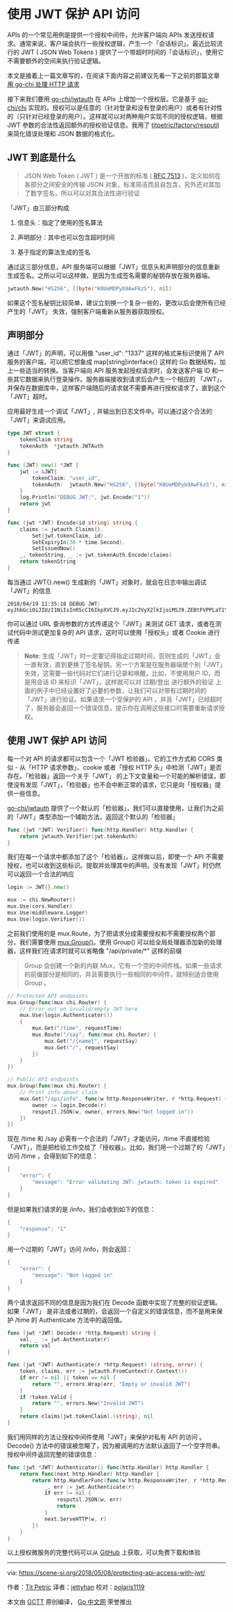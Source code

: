 # 使用 JWT 保护 API 访问

APIs 的一个常见用例是提供一个授权中间件，允许客户端向 APIs 发送授权请求。通常来说，客户端会执行一些授权逻辑，产生一个「会话标识」。最近比较流行的 JWT ( JSON Web Tokens ) 提供了一个带超时时间的「会话标识」，使用它不需要额外的空间来执行验证逻辑。

本文是接着上一篇文章写的，在阅读下面内容之前建议先看一下之前的那篇文章 [用 go-chi 处理 HTTP 请求](https://scene-si.org/2018/03/12/handling-http-requests-with-go-chi/)

接下来我们要用 [go-chi/jwtauth](https://github.com/go-chi/jwtauth) 在 APIs 上增加一个授权层。它是基于 [go-chi/chi](https://github.com/go-chi/chi) 实现的。授权可以是任意的（针对登录和没有登录的用户）或者有针对性的（只针对已经登录的用户）。这样就可以对两种用户实现不同的授权逻辑，根据 JWT 参数的合法性返回额外的授权验证信息。我用了 [titpetric/factory/resputil](https://github.com/titpetric/factory/tree/master/resputil) 来简化错误处理和 JSON 数据的格式化。

## JWT 到底是什么

> JSON Web Token ( JWT ) 是一个开放的标准 ( [RFC 7513](https://tools.ietf.org/html/rfc7519) )，定义如何在各部分之间安全的传输 JSON 对象，标准简洁而且自包含，另外还对其加了数字签名，所以可以对其合法性进行验证

「JWT」由三部分构成

1. 信息头：指定了使用的签名算法

2. 声明部分：其中也可以包含超时时间

3. 基于指定的算法生成的签名

通过这三部分信息，API 服务端可以根据「JWT」信息头和声明部分的信息重新生成签名。之所以可以这样做，是因为生成签名需要的秘钥存放在服务器端。

```go
jwtauth.New("HS256", []byte("K8UeMDPyb9AwFkzS"), nil)
```

如果这个签名秘钥比较简单，建议立刻换一个复杂一些的，更改以后会使所有已经产生的「JWT」 失效，强制客户端重新从服务器获取授权。

## 声明部分

通过「JWT」的声明，可以用像 "user_id": "1337"  这样的格式来标识使用了 API 服务的客户端，可以把它想象成 map[string]interface{} 这样的 Go 数据结构，加上一些适当的转换。当客户端向 API 服务发起授权请求时，会发送客户端 ID 和一些其它数据来执行登录操作。服务器端接收到请求后会产生一个相应的 「JWT」，并保存在数据库中，这样客户端随后的请求就不需要再进行授权请求了，直到这个「JWT」超时。

应用最好生成一个调试「JWT」, 并输出到日志文件中。可以通过这个合法的「JWT」来调试应用。

```go
type JWT struct {
    tokenClaim string
    tokenAuth  *jwtauth.JWTAuth
}

func (JWT) new() *JWT {
    jwt := &JWT{
        tokenClaim: "user_id",
        tokenAuth:  jwtauth.New("HS256", []byte("K8UeMDPyb9AwFkzS"), nil),
    }
    log.Println("DEBUG JWT:", jwt.Encode("1"))
    return jwt
}

func (jwt *JWT) Encode(id string) string {
    claims := jwtauth.Claims{}.
        Set(jwt.tokenClaim, id).
        SetExpiryIn(30 * time.Second).
        SetIssuedNow()
    _, tokenString, _ := jwt.tokenAuth.Encode(claims)
    return tokenString
}
```

每当通过 JWT{}.new() 生成新的「JWT」对象时，就会在日志中输出调试「JWT」的信息

```
2018/04/19 11:35:18 DEBUG JWT: eyJhbGciOiJIUzI1NiIsInR5cCI6IkpXVCJ9.eyJ1c2VyX2lkIjoiMSJ9.ZEBtFVPPLaT1YxsNpIzVGSnM4Vo7ZrEvp77jKgfN66s
```

你可以通过 URL 查询参数的方式传递这个「JWT」来测试 GET 请求，或者在测试代码中测试更加复杂的 API 请求，这时可以使用「授权头」或者 Cookie 进行传递

> **Note**: 生成「JWT」时一定要记得指定过期时间，否则生成的「JWT」会一直有效，直到更换了签名秘钥。另一个方案是在服务器端使个别「JWT」失效，这需要一些代码对它们进行记录和唤醒。比如，不使用用户 ID，而是用会话 ID 来标识「JWT」，这样就可以对 过期/登出 进行额外的验证
> 上面的例子中已经设置好了必要的参数，让我们可以对带有过期时间的「JWT」进行验证。如果请求一个受保护的 API ，并且「JWT」已经超时了，服务器会返回一个错误信息，提示你在调用这些接口时需要重新请求授权。

## 使用 JWT 保护 API 访问

每一个对 API 的请求都可以包含一个「JWT 检验器」。它的工作方式和 CORS 类似 - 从「HTTP 请求参数」、cookie 或者「授权 HTTP 头」中检测「JWT」是否存在。「检验器」返回一个关于「JWT」 的上下文变量和一个可能的解析错误，即使没有发现「JWT」，「检验器」也不会中断正常的请求，它只是向「授权器」提供一些信息。

[go-chi/jwtauth](https://github.com/go-chi/jwtauth) 提供了一个默认的「检验器」，我们可以直接使用，让我们为之前的「JWT」类型添加一个辅助方法，返回这个默认的「检验器」

```go
func (jwt *JWT) Verifier() func(http.Handler) http.Handler {
    return jwtauth.Verifier(jwt.tokenAuth)
}
```

我们在每一个请求中都添加了这个「检验器」，这样做以后，即使一个 API 不需要授权，也可以收到这些标识。提取并处理其中的声明，没有发现「JWT」时仍然可以返回一个合法的响应

```go
login := JWT{}.new()

mux := chi.NewRouter()
mux.Use(cors.Handler)
mux.Use(middleware.Logger)
mux.Use(login.Verifier())
```

之前我们使用的是 mux.Route，为了把请求分成需要授权和不需要授权两个部分，我们需要使用 [mux.Group()](https://godoc.org/github.com/go-chi/chi#Mux.Group)。使用 Group() 可以给全局处理器添加新的处理器，这样我们在请求时就可以省略像 "/api/private/*" 这样的前缀

> Group 会创建一个新的内联 Mux，它有一个空的中间件栈。如果一些请求的前缀部分是相同的，并且需要执行一些相同的中间件，就特别适合使用 Group 。

```go
// Protected API endpoints
mux.Group(func(mux chi.Router) {
    // Error out on invalid/empty JWT here
    mux.Use(login.Authenticator())
    {
        mux.Get("/time", requestTime)
        mux.Route("/say", func(mux chi.Router) {
            mux.Get("/{name}", requestSay)
            mux.Get("/", requestSay)
        })
    }
})

// Public API endpoints
mux.Group(func(mux chi.Router) {
    // Print info about claim
    mux.Get("/api/info", func(w http.ResponseWriter, r *http.Request) {
        owner := login.Decode(r)
        resputil.JSON(w, owner, errors.New("Not logged in"))
    })
})
```

现在 /time 和 /say 必需有一个合法的「JWT」才能访问，/time 不直接检验「JWT」，而是把检验工作交给了「授权器」。比如，我们用一个过期了的「JWT」访问 /time ，会得到如下的信息：

```go
{
    "error": {
        "message": "Error validating JWT: jwtauth: token is expired"
    }
}
```

但是如果我们请求的是 /info，我们会收到如下的信息：

```go
{
    "response": "1"
}
```

用一个过期的「JWT」访问 /info，则会返回：

```go
{
    "error": {
        "message": "Not logged in"
    }
}
```

两个请求返回不同的信息是因为我们在 Decode 函数中实现了完整的验证逻辑。如果「JWT」 是非法或者过期的，会返回一个自定义的错误信息，而不是用来保护 /time 的 Authenticate 方法中的返回值。

```go
func (jwt *JWT) Decode(r *http.Request) string {
    val, _ := jwt.Authenticate(r)
    return val
}

func (jwt *JWT) Authenticate(r *http.Request) (string, error) {
    token, claims, err := jwtauth.FromContext(r.Context())
    if err != nil || token == nil {
        return "", errors.Wrap(err, "Empty or invalid JWT")
    }
    if !token.Valid {
        return "", errors.New("Invalid JWT")
    }
    return claims[jwt.tokenClaim].(string), nil
}
```

我们用同样的方法让授权中间件使用「JWT」来保护对私有 API 的访问 。Decode() 方法中的错误被忽略了，因为被调用的方法默认返回了一个空字符串。授权中间件返回完整的错误信息：

```go
func (jwt *JWT) Authenticator() func(http.Handler) http.Handler {
    return func(next http.Handler) http.Handler {
        return http.HandlerFunc(func(w http.ResponseWriter, r *http.Request) {
            _, err := jwt.Authenticate(r)
            if err != nil {
                resputil.JSON(w, err)
                return
            }
            next.ServeHTTP(w, r)
        })
    }
}
```

以上授权微服务的完整代码可以从 [GitHub](https://github.com/titpetric/books/tree/master/api-foundations/chapter4b-jwt) 上获取，可以免费下载和体验

----------------

via: <https://scene-si.org/2018/05/08/protecting-api-access-with-jwt/>

作者：[Tit Petric](https://scene-si.org/about)
译者：[jettyhan](https://github.com/jettyhan)
校对：[polaris1119](https://github.com/polaris1119)

本文由 [GCTT](https://github.com/studygolang/GCTT) 原创编译，
[Go 中文网](https://studygolang.com/) 荣誉推出

